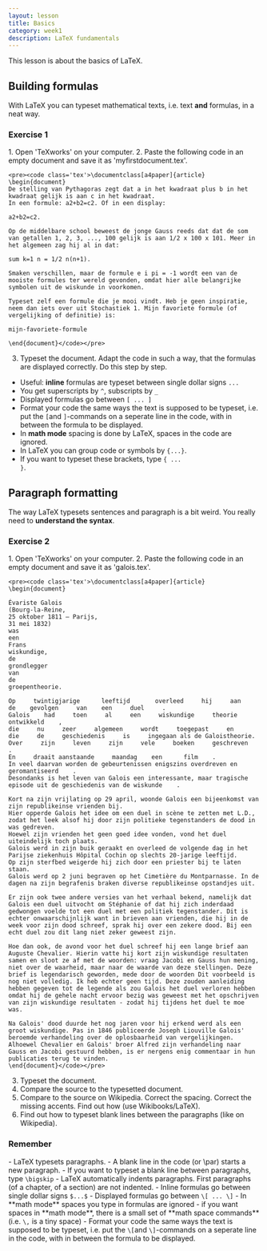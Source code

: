```yaml
---
layout: lesson
title: Basics
category: week1
description: LaTeX fundamentals
---
```

This lesson is about the basics of LaTeX. 

Building formulas
-----------------

With LaTeX you can typeset mathematical texts, i.e. text **and** formulas, in a neat way. 

<div class="panel panel-primary">
<div class="panel-heading">
<h3 class="panel-title">
Exercise 1

</h3>
</div>
<div class="panel-body">
1.  Open 'TeXworks' on your computer.
2.  Paste the following code in an empty document and save it as
    'myfirstdocument.tex'. 

	<pre><code class='tex'>\documentclass[a4paper]{article}
	\begin{document}
	De stelling van Pythagoras zegt dat a in het kwadraat plus b in het kwadraat gelijk is aan c in het kwadraat. 
	In een formule: a2+b2=c2. Of in een display:
	
	a2+b2=c2.
	
	Op de middelbare school beweest de jonge Gauss reeds dat dat de som van getallen 1, 2, 3, ..., 100 gelijk is aan 1/2 x 100 x 101. Meer in het algemeen zag hij al in dat: 
	
	sum k=1 n = 1/2 n(n+1).
	
	Smaken verschillen, maar de formule e i pi = -1 wordt een van de mooiste formules ter wereld gevonden, omdat hier alle belangrijke symbolen uit de wiskunde in voorkomen. 
	
	Typeset zelf een formule die je mooi vindt. Heb je geen inspiratie, neem dan iets over uit Stochastiek 1. Mijn favoriete formule (of vergelijking of definitie) is:
	
	mijn-favoriete-formule
	
	\end{document}</code></pre>

3. Typeset the document. Adapt the code in such a way, that the formulas are displayed correctly. Do this step by step. 

-   Useful: **inline** formulas are typeset between single dollar signs <code class='tex'>$...$</code>
-   You get superscripts by <code class='tex'>^</code>, subscripts by <code class='tex'>_</code>
-   Displayed formulas go between <code class='tex'>\[ ... \]</code>
-   Format your code the same ways the text is supposed to be typeset, i.e. put the <code class='tex'>\[</code>and <code class='tex'>\]</code>-commands on a seperate line in the code, with in between the formula to be displayed. 
-   In **math mode** spacing is done by LaTeX, spaces in the code are ignored.
-   In LaTeX you can group code or symbols by <code class='tex'>{...}</code>.
-   If you want to typeset these brackets, type <code class='tex'>\{ ... \}</code>.


</div>
</div>

Paragraph formatting
--------------------

The way LaTeX typesets sentences and paragraph is a bit weird. You really need to **understand the syntax**.  

<div class="panel panel-primary">
<div class="panel-heading">
<h3 class="panel-title">
Exercise 2

</h3>
</div>
<div class="panel-body">
1.  Open 'TeXworks' on your computer.
2.  Paste the following code in an empty document and save it as
    'galois.tex'. 

	<pre><code class='tex'>\documentclass[a4paper]{article}
	\begin{document}
	
	Évariste Galois 
	(Bourg-la-Reine, 
	25 oktober 1811 – Parijs, 
	31 mei 1832) 
	was 
	een 
	Frans 
	wiskundige, 
	de 
	grondlegger 
	van 
	de 
	groepentheorie.

	Op     twintigjarige      leeftijd       overleed     hij     aan      de    gevolgen     van    een     duel     . 
	Galois    had     toen     al     een     wiskundige     theorie     ontwikkeld    , 
	die     nu     zeer     algemeen     wordt     toegepast     en     die     de     geschiedenis     is     ingegaan als de Galoistheorie. 
	Over     zijn     leven     zijn     vele     boeken     geschreven    . 
	En     draait aanstaande     maandag    een      film    .
	In veel daarvan worden de gebeurtenissen enigszins overdreven en geromantiseerd    . 
	Desondanks is het leven van Galois een interessante, maar tragische episode uit de geschiedenis van de wiskunde    .
	
	Kort na zijn vrijlating op 29 april, woonde Galois een bijeenkomst van zijn republikeinse vrienden bij. 
	Hier opperde Galois het idee om een duel in scène te zetten met L.D., 
	zodat het leek alsof hij door zijn politieke tegenstanders de dood in was gedreven. 
	Hoewel zijn vrienden het geen goed idee vonden, vond het duel uiteindelijk toch plaats. 
	Galois werd in zijn buik geraakt en overleed de volgende dag in het Parijse ziekenhuis Hôpital Cochin op slechts 20-jarige leeftijd. 
	Op zijn sterfbed weigerde hij zich door een priester bij te laten staan. 
	Galois werd op 2 juni begraven op het Cimetière du Montparnasse. In de dagen na zijn begrafenis braken diverse republikeinse opstandjes uit.

	Er zijn ook twee andere versies van het verhaal bekend, namelijk dat Galois een duel uitvocht om Stéphanie of dat hij zich inderdaad gedwongen voelde tot een duel met een politiek tegenstander. Dit is echter onwaarschijnlijk want in brieven aan vrienden, die hij in de week voor zijn dood schreef, sprak hij over een zekere dood. Bij een echt duel zou dit lang niet zeker geweest zijn.

	Hoe dan ook, de avond voor het duel schreef hij een lange brief aan Auguste Chevalier. Hierin vatte hij kort zijn wiskundige resultaten samen en sloot ze af met de woorden: vraag Jacobi en Gauss hun mening, niet over de waarheid, maar naar de waarde van deze stellingen. Deze brief is legendarisch geworden, mede door de woorden Dit voorbeeld is nog niet volledig. Ik heb echter geen tijd. Deze zouden aanleiding hebben gegeven tot de legende als zou Galois het duel verloren hebben omdat hij de gehele nacht ervoor bezig was geweest met het opschrijven van zijn wiskundige resultaten - zodat hij tijdens het duel te moe was.

	Na Galois' dood duurde het nog jaren voor hij erkend werd als een groot wiskundige. Pas in 1846 publiceerde Joseph Liouville Galois' beroemde verhandeling over de oplosbaarheid van vergelijkingen. Alhoewel Chevalier en Galois' broer Alfred zijn verhandeling naar Gauss en Jacobi gestuurd hebben, is er nergens enig commentaar in hun publicaties terug te vinden.
	\end{document}</code></pre>

3.  Typeset the document.
4.  Compare the source to the typesetted document. 
5.  Compare to the source on Wikipedia. Correct the spacing. Correct the missing accents. Find out how (use Wikibooks/LaTeX). 
6.  Find out how to typeset blank lines between the paragraphs (like on Wikipedia). 

</div>
</div>

<div class="panel panel-success">
<div class="panel-heading">
<h3 class="panel-title">
Remember

</h3>
</div>
<div class="panel-body">
- LaTeX typesets paragraphs.
- A blank line in the code (or \par) starts a new paragraph.
- If you want to typeset a blank line between paragraphs, type <code class='tex'>\bigskip</code>
- LaTeX automatically indents paragraphs. First paragraphs (of a chapter, of a section) are not indented. 
- Inline formulas go between single dollar signs <code class='tex'>$...$</code>
- Displayed formulas go between <code class='tex'>\[ ... \]</code>
- In **math mode** spaces you type in formulas are ignored
- if you want spaces in **math mode**, there is a small set of **math space commands** (i.e. <code class='tex'>\,</code> is a tiny space)
- Format your code the same ways the text is supposed to be typeset, i.e. put the <code class='tex'>\[</code>and <code class='tex'>\]</code>-commands on a seperate line in the code, with in between the formula to be displayed. 

</div>
</div>
